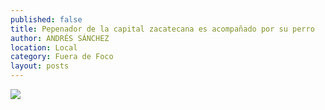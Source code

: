 ```yaml
---
published: false
title: Pepenador de la capital zacatecana es acompañado por su perro
author: ANDRÉS SÁNCHEZ
location: Local
category: Fuera de Foco
layout: posts
---
```


![](http://i.imgur.com/tr4uYflm.jpg)
